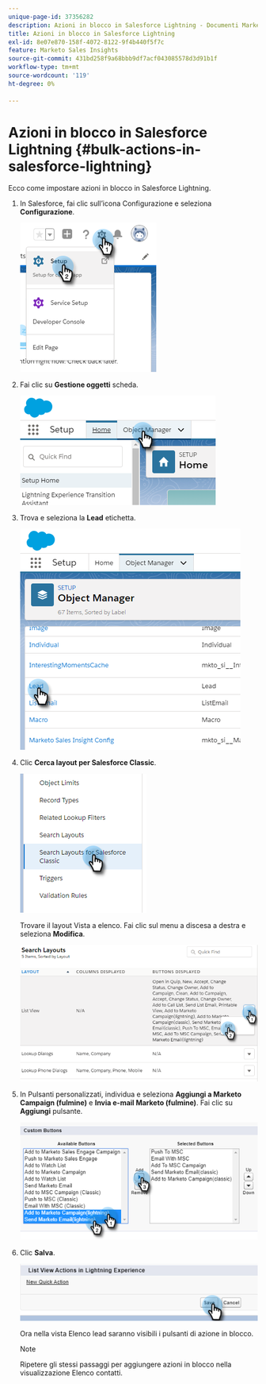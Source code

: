 ```yaml
---
unique-page-id: 37356282
description: Azioni in blocco in Salesforce Lightning - Documenti Marketo - Documentazione del prodotto
title: Azioni in blocco in Salesforce Lightning
exl-id: 8e07e870-158f-4072-8122-9f4b440f5f7c
feature: Marketo Sales Insights
source-git-commit: 431bd258f9a68bbb9df7acf043085578d3d91b1f
workflow-type: tm+mt
source-wordcount: '119'
ht-degree: 0%

---
```


# Azioni in blocco in Salesforce Lightning {#bulk-actions-in-salesforce-lightning}

Ecco come impostare azioni in blocco in Salesforce Lightning.

1. In Salesforce, fai clic sull’icona Configurazione e seleziona **Configurazione**.

   ![](assets/bulk-actions-in-salesforce-lightning-1.png)

1. Fai clic su **Gestione oggetti** scheda.

   ![](assets/bulk-actions-in-salesforce-lightning-2.png)

1. Trova e seleziona la **Lead** etichetta.

   ![](assets/bulk-actions-in-salesforce-lightning-3.png)

1. Clic **Cerca layout per Salesforce Classic**.

   ![](assets/bulk-actions-in-salesforce-lightning-4.png)

   Trovare il layout Vista a elenco. Fai clic sul menu a discesa a destra e seleziona **Modifica**.

   ![](assets/bulk-actions-in-salesforce-lightning-5.png)

1. In Pulsanti personalizzati, individua e seleziona **Aggiungi a Marketo Campaign (fulmine)** e **Invia e-mail Marketo (fulmine)**. Fai clic su **Aggiungi** pulsante.

   ![](assets/bulk-actions-in-salesforce-lightning-6.png)

1. Clic **Salva**.

   ![](assets/bulk-actions-in-salesforce-lightning-7.png)

   Ora nella vista Elenco lead saranno visibili i pulsanti di azione in blocco.

   >[!NOTE]
   >
   >Ripetere gli stessi passaggi per aggiungere azioni in blocco nella visualizzazione Elenco contatti.
